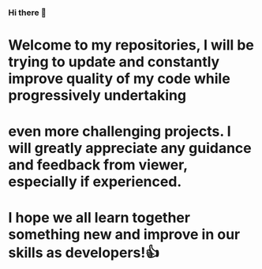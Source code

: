 ### Hi there 👋
# Welcome to my repositories, I will be trying to update and constantly improve quality of my code while progressively undertaking 
# even more challenging projects. I will greatly appreciate any guidance and feedback from viewer, especially if experienced.
# I hope we all learn together something new and improve in our skills as developers!👍 
<!--
**Hazem160/Hazem160** is a ✨ _special_ ✨ repository because its `README.md` (this file) appears on your GitHub profile.
 
Here are some ideas to get you started:

- 🔭 I’m currently working on ...
- 🌱 I’m currently learning ...
- 👯 I’m looking to collaborate on ...
- 🤔 I’m looking for help with ...
- 💬 Ask me about ...
- 📫 How to reach me: ...
- 😄 Pronouns: ...
- ⚡ Fun fact: ...
-->
